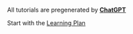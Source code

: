 All tutorials are pregenerated by **[ChatGPT](https://chat.openai.com/)**

Start with the [Learning Plan](./learning-plan.md)
